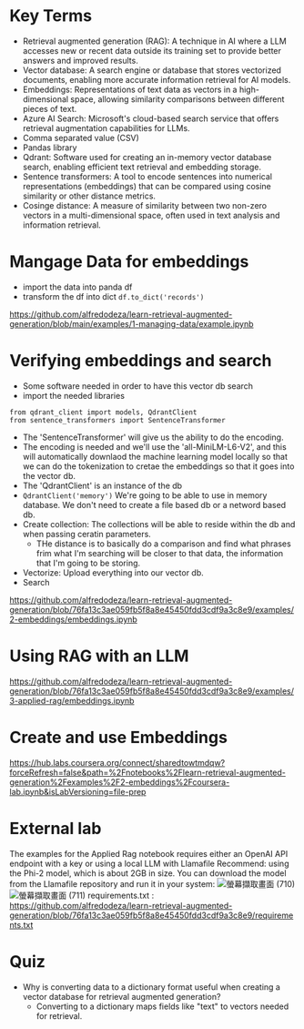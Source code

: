 # Key Terms
- Retrieval augmented generation (RAG): A technique in AI where a LLM accesses new or recent data outside its training set to provide better answers and improved results.
- Vector database: A search engine or database that stores vectorized documents, enabling more accurate information retrieval for AI models.
- Embeddings: Representations of text data as vectors in a high-dimensional space, allowing similarity comparisons between different pieces of text.
- Azure AI Search: Microsoft's cloud-based search service that offers retrieval augmentation capabilities for LLMs.
- Comma separated value (CSV)
- Pandas library
- Qdrant: Software used for creating an in-memory vector database search, enabling efficient text retrieval and embedding storage.
- Sentence transformers: A tool to encode sentences into numerical representations (embeddings) that can be compared using cosine similarity or other distance metrics.
- Cosinge distance: A measure of similarity between two non-zero vectors in a multi-dimensional space, often used in text analysis and information retrieval.

# Mangage Data for embeddings
- import the data into panda df
- transform the df into dict ```df.to_dict('records')```

https://github.com/alfredodeza/learn-retrieval-augmented-generation/blob/main/examples/1-managing-data/example.ipynb

# Verifying embeddings and search
- Some software needed in order to have this vector db search
- import the needed libraries

```
from qdrant_client import models, QdrantClient
from sentence_transformers import SentenceTransformer
```
- The 'SentenceTransformer' will give us the ability to do the encoding.
- The encoding is needed and we'll use the 'all-MiniLM-L6-V2', and this will automatically downlaod the machine learning model locally so that we can do the tokenization to cretae the embeddings so that it goes into the vector db.
- The 'QdrantClient' is an instance of the db
- ```QdrantClient('memory')``` We're going to be able to use in memory database. We don't need to create a file based db or a netword based db.
- Create collection: The collections will be able to reside within the db and when passing ceratin parameters.
  + THe distance is to basically do a comparison and find what phrases frim what I'm searching will be closer to that data, the information that I'm going to be storing.
- Vectorize: Upload everything into our vector db.
- Search

https://github.com/alfredodeza/learn-retrieval-augmented-generation/blob/76fa13c3ae059fb5f8a8e45450fdd3cdf9a3c8e9/examples/2-embeddings/embeddings.ipynb

# Using RAG with an LLM

https://github.com/alfredodeza/learn-retrieval-augmented-generation/blob/76fa13c3ae059fb5f8a8e45450fdd3cdf9a3c8e9/examples/3-applied-rag/embeddings.ipynb

# Create and use Embeddings
https://hub.labs.coursera.org/connect/sharedtowtmdqw?forceRefresh=false&path=%2Fnotebooks%2Flearn-retrieval-augmented-generation%2Fexamples%2F2-embeddings%2Fcoursera-lab.ipynb&isLabVersioning=file-prep

# External lab
The examples for the Applied Rag notebook requires either an OpenAI API endpoint with a key or using a local LLM with Llamafile
Recommend: using the Phi-2 model, which is about 2GB in size. You can download the model from the Llamafile repository and run it in your system:
![螢幕擷取畫面 (710)](https://github.com/FionaYuY/Introduction-to-RAG/assets/151610467/f4337096-b6c6-42c5-b18f-f6011cda549a)
![螢幕擷取畫面 (711)](https://github.com/FionaYuY/Introduction-to-RAG/assets/151610467/c652ed5f-3818-4b08-801a-47c7c70dddcc)
requirements.txt : https://github.com/alfredodeza/learn-retrieval-augmented-generation/blob/76fa13c3ae059fb5f8a8e45450fdd3cdf9a3c8e9/requirements.txt

# Quiz
- Why is converting data to a dictionary format useful when creating a vector database for retrieval augmented generation?
  + Converting to a dictionary maps fields like "text" to vectors needed for retrieval.
